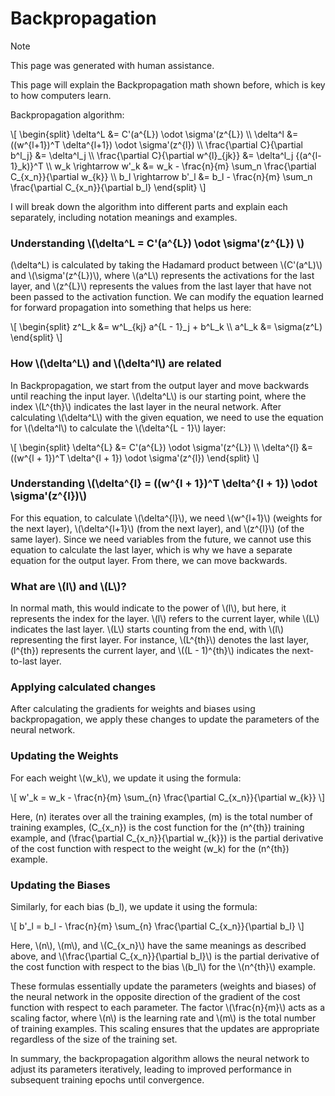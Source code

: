 # Backpropagation

> [!NOTE]
> This page was generated with human assistance.

This page will explain the Backpropagation math shown before, which is key to how computers learn.

Backpropagation algorithm:

\\[
\begin{split}
\delta^L &= C'(a^{L}) \odot \sigma'(z^{L}) \\\\
\delta^l &= ((w^{l+1})^T \delta^{l+1}) \odot \sigma'(z^{l}) \\\\
\frac{\partial C}{\partial b^l_j} &= \delta^l_j \\\\
\frac{\partial C}{\partial w^{l}\_{jk}} &= \delta^l_j {(a^{l-1}\_k)}^T \\\\
w\_k \rightarrow w'\_k &= w_k - \frac{n}{m} \sum_n \frac{\partial C_{x_n}}{\partial w_{k}} \\\\
b_l \rightarrow b'\_l &= b_l - \frac{n}{m} \sum_n \frac{\partial C_{x_n}}{\partial b_l}
\end{split}
\\]

I will break down the algorithm into different parts and explain each separately, including notation meanings and examples.

### Understanding \\(\delta^L = C'(a^{L}) \odot \sigma'(z^{L}) \\)

\(\delta^L\) is calculated by taking the Hadamard product between \\(C'(a^L)\\) and \\(\sigma'(z^{L})\\), where \\(a^L\\) represents the activations for the last layer, and \\(z^{L}\\) represents the values from the last layer that have not been passed to the activation function. We can modify the equation learned for forward propagation into something that helps us here:

\\[
\begin{split}
z^L_k &= w^L_{kj} a^{L - 1}_j + b^L_k \\\\
a^L_k &= \sigma(z^L)
\end{split}
\\]

### How \\(\delta^L\\) and \\(\delta^l\\) are related

In Backpropagation, we start from the output layer and move backwards until reaching the input layer. \\(\delta^L\\) is our starting point, where the index \\(L^{th}\\) indicates the last layer in the neural network. After calculating \\(\delta^L\\) with the given equation, we need to use the equation for \\(\delta^l\\) to calculate the \\(\delta^{L - 1}\\) layer:

\\[
\begin{split}
\delta^{L} &= C'(a^{L}) \odot \sigma'(z^{L}) \\\\
\delta^{l} &= ((w^{l + 1})^T \delta^{l + 1}) \odot \sigma'(z^{l})
\end{split}
\\]

### Understanding \\(\delta^{l} = ((w^{l + 1})^T \delta^{l + 1}) \odot \sigma'(z^{l})\\)

For this equation, to calculate \\(\delta^{l}\\), we need \\(w^{l+1}\\) (weights for the next layer), \\(\delta^{l+1}\\) (from the next layer), and \\(z^{l}\\) (of the same layer). Since we need variables from the future, we cannot use this equation to calculate the last layer, which is why we have a separate equation for the output layer. From there, we can move backwards.

### What are \\(l\\) and \\(L\\)?

In normal math, this would indicate to the power of \\(l\\), but here, it represents the index for the layer. \\(l\\) refers to the current layer, while \\(L\\) indicates the last layer. \\(L\\) starts counting from the end, with \\(l\\) representing the first layer. For instance, \\(L^{th}\\) denotes the last layer, \(l^{th}\) represents the current layer, and \\((L - 1)^{th}\\) indicates the next-to-last layer.

### Applying calculated changes

After calculating the gradients for weights and biases using backpropagation, we apply these changes to update the parameters of the neural network.

### Updating the Weights

For each weight \\(w_k\\), we update it using the formula:

\\[
w'\_k = w_k - \frac{n}{m} \sum_{n} \frac{\partial C_{x_n}}{\partial w_{k}}
\\]

Here, \(n\) iterates over all the training examples, \(m\) is the total number of training examples, \(C\_{x_n}\) is the cost function for the \(n^{th}\) training example, and \(\frac{\partial C\_{x_n}}{\partial w\_{k}}\) is the partial derivative of the cost function with respect to the weight \(w_k\) for the \(n^{th}\) example.

### Updating the Biases

Similarly, for each bias \(b_l\), we update it using the formula:

\\[
b'\_l = b_l - \frac{n}{m} \sum_{n} \frac{\partial C_{x_n}}{\partial b_l}
\\]

Here, \\(n\\), \\(m\\), and \\(C\_{x_n}\\) have the same meanings as described above, and \\(\frac{\partial C\_{x_n}}{\partial b_l}\\) is the partial derivative of the cost function with respect to the bias \\(b_l\\) for the \\(n^{th}\\) example.

These formulas essentially update the parameters (weights and biases) of the neural network in the opposite direction of the gradient of the cost function with respect to each parameter. The factor \\(\frac{n}{m}\\) acts as a scaling factor, where \\(n\\) is the learning rate and \\(m\\) is the total number of training examples. This scaling ensures that the updates are appropriate regardless of the size of the training set.

In summary, the backpropagation algorithm allows the neural network to adjust its parameters iteratively, leading to improved performance in subsequent training epochs until convergence.

